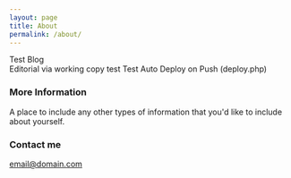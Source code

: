 ```yaml
---
layout: page
title: About
permalink: /about/
---
```


Test Blog  
Editorial via working copy test
Test Auto Deploy on Push (deploy.php)

### More Information

A place to include any other types of information that you'd like to include about yourself.

### Contact me

[email@domain.com](mailto:email@domain.com)
